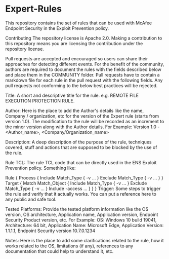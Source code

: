 # Expert-Rules

This repository contains the set of rules that can be used with McAfee Endpoint Security in the Exploit Prevention policy. 

Contributing
The repository license is Apache 2.0. Making a contribution to this repository means you are licensing the contribution under the repository license.

Pull requests are accepted and encouraged so users can share their approaches for detecting different events. For the benefit of the community, authors are required to document the rules with the fields described below and place them in the COMMUNITY folder. Pull requests have to contain a markdown file for each rule in the pull request with the following fields. Any pull requests not conforming to the below best practices will be rejected.

Title: A short and descriptive title for the rule. e.g. REMOTE FILE EXECUTION PROTECTION RULE.

Author: Here is the place to add the Author's details like the name, Company / organization, etc for the version of the Expert rule (starts from version 1.0). The modification to the rule will be recorded as an increment to the minor version along with the Author details. For Example: Version 1.0 - <Author_name>, <Company/Organization_name>

Description: A deep description of the purpose of the rule, techniques covered, stuff and actions that are supposed to be blocked by the use of the rule.

Rule TCL: The rule TCL code that can be directly used in the ENS Exploit Prevention policy. Something like:

Rule {
    Process {
        Include Match_Type { -v ... }
        Exclude Match_Type { -v ... }
    }
    Target {
        Match Match_Object {
            Include Match_Type { -v ... }
            Exclude Match_Type { -v ... }
            Include -access ...
        }
    }
}
Trigger: Some steps to trigger the rule and verify that it actually works. You can put a reference here to any public and safe tool.

Tested Platforms: Provide the tested platform information like the OS version, OS architecture, Application name, Application version, Endpoint Security Product version, etc. For Example: OS: Windows 10 build 19041, Architecture: 64 bit, Application Name: Microsoft Edge, Application Version: 1.1.1.1, Endpoint Security version 10.7.0.1234

Notes: Here is the place to add some clarifications related to the rule, how it works related to the OS, limitations (if any), references to any documentation that could help to understand it, etc.
